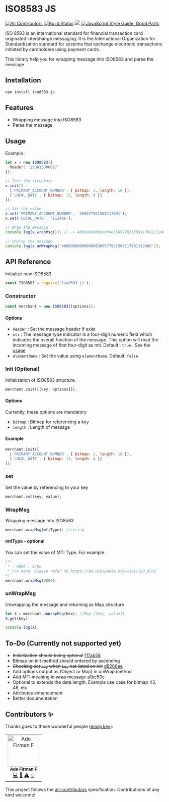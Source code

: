 # ISO8583 JS


[![All Contributors](https://img.shields.io/badge/all_contributors-1-orange.svg?style=flat-square)](#contributors)
[![Build Status](https://travis-ci.org/adefirmanf/iso8583.svg?branch=master)](https://travis-ci.org/adefirmanf/iso8583)
<a href="https://app.fossa.com/projects/git%2Bgithub.com%2Fadefirmanf%2Fiso8583?ref=badge_shield" alt="FOSSA Status"><img src="https://app.fossa.com/api/projects/git%2Bgithub.com%2Fadefirmanf%2Fiso8583.svg?type=shield"/></a>
[![JavaScript Style Guide: Good Parts](https://img.shields.io/badge/code%20style-goodparts-brightgreen.svg?style=flat)](https://github.com/dwyl/goodparts "JavaScript The Good Parts")

ISO 8583 is an international standard for financial transaction card originated interchange messaging. It is the International Organization for Standardization standard for systems that exchange electronic transactions initiated by cardholders using payment cards.

This library help you for wrapping message into ISO8583 and parse the message

## Installation

```sh
npm install iso8583-js
```

## Features

- Wrapping message into ISO8583
- Parse the message

## Usage

Example :

```js
let x = new ISO8583({
  header: 'ISO015000017'
});

// Init the structure
x.init([
  ['PRIMARY_ACCOUNT_NUMBER', { bitmap: 2, length: 18 }],
  ['LOCAL_DATE', { bitmap: 13, length: 4 }]
]);

// Set the value
x.set('PRIMARY_ACCOUNT_NUMBER', '366577921569117691');
x.set('LOCAL_DATE', '112406');

// Wrap the message
console.log(x.wrapMsg()); // -> 4008000000000000366577921569117691112406

// Unwrap the message
console.log(x.unWrapMsg('4008000000000000366577921569117691112406'));
```

## API Reference

Initialize new ISO8583

```js
const ISO8583 = require('iso8583-js');
```

### Constructor

```js
const merchant = new ISO8583([options]);
```

#### Options

- `header` : Set the message header if exist
- `mti` : The message type indicator is a four-digit numeric field which indicates the overall function of the message. This option will read the incoming message of first four-digit as mti. Default : `true` . See the [usage]() 
- `elementName` : Set the value using `elementName`. Default: `false`

### Init (Optional)

Initialization of ISO8583 structure.

```js
merchant.init([[key, options]]);
```

#### Options

Currently, these options are mandatory

- `bitmap` : Bitmap for referencing a key
- `length` : Length of message

#### Example

```js
merchant.init([
  ['PRIMARY_ACCOUNT_NUMBER', { bitmap: 2, length: 18 }],
  ['LOCAL_DATE', { bitmap: 13, length: 4 }]
]);
```

### set

Set the value by referencing to your key

```js
merchant.set(key, value);
```

### WrapMsg

Wrapping message into ISO8583

```js
merchant.wrapMsg(mtiType); //string
```

#### mtiType - optional


You can set the value of MTI Type. For example : 

```js
/**
 * - 0800 : Echo 
 * For more, please refer to https://en.wikipedia.org/wiki/ISO_8583 
*/
merchant.wrapMsg(0800);

```


### unWrapMsg

Unwrapping the message and returning as Map structure

```js
let X = merchant.unWrapMsg(hex); //Map [[key, value]]
X.get(key);

console.log(X);
```

## To-Do (Currently not supported yet)

- ~~Initialization should being optional~~ [f17ab58](https://github.com/adefirmanf/iso8583/commit/f17ab587ecf83e015acf493390f9487396e931bc)
- Bitmap on init method should ordered by ascending
- ~~Checking set `key` when `key` not listed on init~~ [d8266ee](https://github.com/adefirmanf/iso8583/commit/d8266eed79a9ec13bae343b4f3a7b17c50583562)
- Add options output as (Object or Map) in unWrap method
- ~~Add MTI meaning in wrap message~~ [a1bc50c](https://github.com/adefirmanf/iso8583/commit/a1bc50c7cd4ed93ba4e446cd8088d85d5ba4cdb8)
- Optional to extends the data length. Example use case for bitmap 43, 48, etc
- Attributes enhancement
- Better documentation

## Contributors ✨

Thanks goes to these wonderful people ([emoji key](https://allcontributors.org/docs/en/emoji-key)):

<!-- ALL-CONTRIBUTORS-LIST:START - Do not remove or modify this section -->
<!-- prettier-ignore -->
<table><tr><td align="center"><a href="http://adefirmanf.github.io"><img src="https://avatars0.githubusercontent.com/u/23324722?v=4" width="100px;" alt="Ade Firman F"/><br /><sub><b>Ade Firman F</b></sub></a><br /><a href="https://github.com/adefirmanf/iso8583/commits?author=adefirmanf" title="Code">💻</a> <a href="https://github.com/adefirmanf/iso8583/commits?author=adefirmanf" title="Documentation">📖</a> <a href="https://github.com/adefirmanf/iso8583/commits?author=adefirmanf" title="Tests">⚠️</a> <a href="#example-adefirmanf" title="Examples">💡</a></td></tr></table>

<!-- ALL-CONTRIBUTORS-LIST:END -->

This project follows the [all-contributors](https://github.com/all-contributors/all-contributors) specification. Contributions of any kind welcome!
